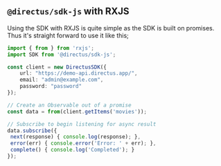 ## `@directus/sdk-js` with RXJS

Using the SDK with RXJS is quite simple as the SDK is built on promises. Thus 
it's straight forward to use it like this;

```ts
import { from } from 'rxjs';
import SDK from '@directus/sdk-js';

const client = new DirectusSDK({
    url: "https://demo-api.directus.app/",
    email: "admin@example.com",
    password: "password"
});

// Create an Observable out of a promise
const data = from(client.getItems('movies'));

// Subscribe to begin listening for async result
data.subscribe({
 next(response) { console.log(response); },
 error(err) { console.error('Error: ' + err); },
 complete() { console.log('Completed'); }
});
```
